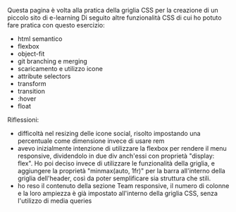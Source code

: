 
Questa pagina è volta alla pratica della griglia CSS per la creazione
di un piccolo sito di e-learning
Di seguito altre funzionalità CSS di cui ho potuto fare pratica
con questo esercizio:
- html semantico
- flexbox
- object-fit
- git branching e merging
- scaricamento e utilizzo icone
- attribute selectors
- transform
- transition
- :hover
- float

Riflessioni: 

- difficoltà nel resizing delle icone social, risolto impostando una percentuale come dimensione
  invece di usare rem
- avevo inizialmente intenzione di utilizzare la flexbox per rendere il menu responsive, dividendolo
  in due div anch'essi con proprietà "display: flex". Ho poi deciso invece di utilizzare le funzionalità della griglia, e aggiungere la proprietà "minmax(auto, 1fr)" per la barra all'interno della griglia 
  dell'header, così da poter semplificare sia struttura che stili.
- ho reso il contenuto della sezione Team responsive, il numero di colonne e la loro ampiezza è già
  impostato all'interno della griglia CSS, senza l'utilizzo di media queries